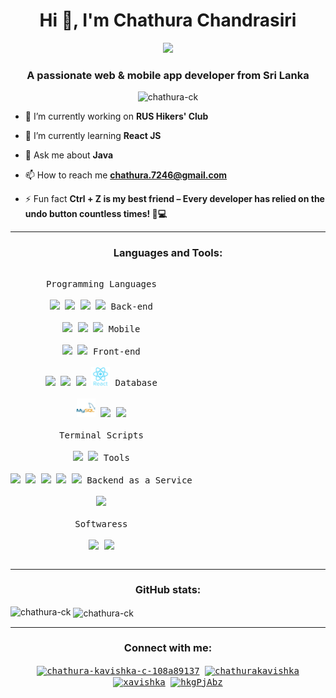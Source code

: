 <h1 align="center">Hi 👋, I'm Chathura Chandrasiri</h1>
<p align="center">
  <a href="https://github.com/DenverCoder1/readme-typing-svg"><img src="https://readme-typing-svg.herokuapp.com?&font=IBM+Plex+Sans&color=abcdef&size=20&center=true&vCenter=true&width=1000&lines=Welcome+to+my+GitHub+Profile!;I'm+a+Computer+Science+enthusiast;I'm+also+studying+Cloud+Engineering+and+Network+Engineering" /></a>
</p>
<h3 align="center">A passionate web & mobile app developer from Sri Lanka</h3>

<p align="center"> <img src="https://komarev.com/ghpvc/?username=chathura-ck&label=Profile%20views&color=0e75b6&style=flat" alt="chathura-ck" /> </p>

- 🔭 I’m currently working on **RUS Hikers' Club**

- 🌱 I’m currently learning **React JS**

- 💬 Ask me about **Java**

- 📫 How to reach me **chathura.7246@gmail.com**

- ⚡ Fun fact **Ctrl + Z is my best friend – Every developer has relied on the undo button countless times! 🔄💻**

---

<h3 align="center">Languages and Tools:</h3>
<p style="display: inline-block;" align="center">
  <kbd>
    <kbd>Programming Languages</kbd>
    <br>
    <br>
    <img width="30px" src="https://cdn.jsdelivr.net/gh/devicons/devicon/icons/java/java-plain.svg" />
    <img width="30px" src="https://cdn.jsdelivr.net/gh/devicons/devicon/icons/javascript/javascript-plain.svg" />
    <img width="30px" src="https://cdn.jsdelivr.net/gh/devicons/devicon/icons/php/php-plain.svg" /> 
    <img width="30px" src="https://cdn.jsdelivr.net/gh/devicons/devicon/icons/python/python-plain.svg" />  
    
  </kbd>
  <kbd>
    <kbd>Back-end</kbd>
    <br>
    <br>
    <img width="30px" src="https://cdn.jsdelivr.net/gh/devicons/devicon/icons/nodejs/nodejs-original.svg" />
    <img width="30px" src="https://cdn.jsdelivr.net/gh/devicons/devicon/icons/express/express-original.svg" />
    <img width="30px" src="https://www.vectorlogo.zone/logos/springio/springio-icon.svg" />
  </kbd>
   <kbd>
    <kbd>Mobile</kbd>
    <br>
    <br>
    <img width="30px" src="https://cdn.jsdelivr.net/gh/devicons/devicon/icons/android/android-original.svg" />
    <img width="30px" src="https://cdn.jsdelivr.net/gh/devicons/devicon/icons/flutter/flutter-plain.svg" />
  </kbd>
  <kbd>
    <kbd>Front-end</kbd>
    <br>
    <br>
    <img width="30px" src="https://cdn.jsdelivr.net/gh/devicons/devicon/icons/html5/html5-original.svg" /> 
    <img width="30px" src="https://cdn.jsdelivr.net/gh/devicons/devicon/icons/css3/css3-plain.svg" /> 
    <img width="30px" src="https://cdn.jsdelivr.net/gh/devicons/devicon/icons/bootstrap/bootstrap-plain.svg" /> 
    <img width="30px" src="https://raw.githubusercontent.com/devicons/devicon/master/icons/react/react-original-wordmark.svg" />
  </kbd>
  <kbd>
    <kbd>Database</kbd>
    <br>
    <br>
    <img width="30px" src="https://raw.githubusercontent.com/devicons/devicon/master/icons/mysql/mysql-original-wordmark.svg" />
    <img width="30px" src="https://cdn.jsdelivr.net/gh/devicons/devicon/icons/mongodb/mongodb-plain.svg" />
    <img width="30px" src="https://cdn.jsdelivr.net/gh/devicons/devicon/icons/postgresql/postgresql-plain.svg" />
  </kbd>
  <br>
  <br>
  <kbd>
    <kbd>Terminal Scripts</kbd>
    <br>
    <br>
    <img width="30px" src="https://cdn.jsdelivr.net/gh/devicons/devicon/icons/bash/bash-original.svg" />
    <img width="30px" src="https://cdn.jsdelivr.net/gh/devicons/devicon/icons/vim/vim-original.svg" />
  </kbd>
  <kbd>
    <kbd>Tools</kbd>
    <br>
    <br>
    <img width="30px" src="https://cdn.jsdelivr.net/gh/devicons/devicon/icons/vscode/vscode-original.svg" />
    <img width="30px" src="https://cdn.jsdelivr.net/gh/devicons/devicon/icons/intellij/intellij-original.svg" />
    <img width="30px" src="https://cdn.jsdelivr.net/gh/devicons/devicon/icons/jupyter/jupyter-original.svg" />
    <img width="30px" src="https://cdn.jsdelivr.net/gh/devicons/devicon/icons/pycharm/pycharm-original.svg" />
    <img width="30px" src="https://cdn.jsdelivr.net/gh/devicons/devicon/icons/androidstudio/androidstudio-plain.svg" />
  </kbd>
   <kbd>
     <kbd>Backend as a Service</kbd>
    <br>
    <br>
    <img width="30px" src="https://cdn.jsdelivr.net/gh/devicons/devicon/icons/firebase/firebase-original.svg" />
  </kbd>
    <br>
    <br>
   <kbd> 
     <kbd>Softwaress</kbd>
    <br>
    <br>
    <img width="30px" src="https://cdn.jsdelivr.net/gh/devicons/devicon/icons/postman/postman-original.svg" />
    <img width="30px" src="https://cdn.jsdelivr.net/gh/devicons/devicon/icons/figma/figma-original.svg" />
  </kbd>
  </p>
   
---

<h3 align="center">GitHub stats:</h3>   
<p><img align="left" src="https://github-readme-stats.vercel.app/api/top-langs?username=chathura-ck&show_icons=true&theme=tokyonight&locale=en&layout=compact" alt="chathura-ck" /></p>
<p>&nbsp;<img align="center" src="https://github-readme-stats.vercel.app/api?username=chathura-ck&show_icons=true&theme=tokyonight&locale=en" alt="chathura-ck" /></p>

---
<h3 align="center">Connect with me:</h3>
<p align="center">
<kbd>
  <a href="https://linkedin.com/in/chathura-kavishka-c-108a89137" target="blank"><img align="center" src="https://raw.githubusercontent.com/rahuldkjain/github-profile-readme-generator/master/src/images/icons/Social/linked-in-alt.svg" alt="chathura-kavishka-c-108a89137" height="30" width="40" /></a>
  <a href="https://fb.com/chathurakavishka" target="blank"><img align="center" src="https://raw.githubusercontent.com/rahuldkjain/github-profile-readme-generator/master/src/images/icons/Social/facebook.svg" alt="chathurakavishka" height="30" width="40" /></a>
  <a href="https://www.youtube.com/c/xavishka" target="blank"><img align="center" src="https://raw.githubusercontent.com/rahuldkjain/github-profile-readme-generator/master/src/images/icons/Social/youtube.svg" alt="xavishka" height="30" width="40" /></a>
  <a href="https://discord.gg/hkgPjAbz" target="blank"><img align="center" src="https://raw.githubusercontent.com/rahuldkjain/github-profile-readme-generator/master/src/images/icons/Social/discord.svg" alt="hkgPjAbz" height="30" width="40" /></a>
</kbd>  
</p>
